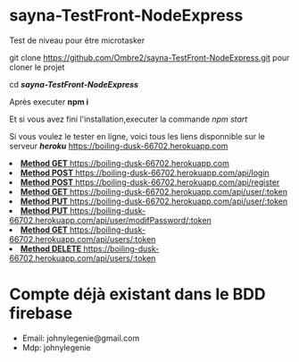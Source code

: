 # sayna-TestFront-NodeExpress
Test de niveau pour être microtasker

git clone https://github.com/Ombre2/sayna-TestFront-NodeExpress.git pour cloner le projet

cd <b><i>sayna-TestFront-NodeExpress</i></b>

Après executer <b> npm i</b> 

Et si vous avez fini l'installation,executer la commande <i>npm start</i>

Si vous voulez le tester en ligne, voici tous les liens disponnible sur le serveur <b><i>heroku</i></b> https://boiling-dusk-66702.herokuapp.com

<u>
  <li><b>Method GET</b> https://boiling-dusk-66702.herokuapp.com</li>
  <li><b>Method POST</b> https://boiling-dusk-66702.herokuapp.com/api/login</li>
  <li><b>Method POST</b> https://boiling-dusk-66702.herokuapp.com/api/register</li>
  <li><b>Method GET</b> https://boiling-dusk-66702.herokuapp.com/api/user/:token</li>
  <li><b>Method PUT</b> https://boiling-dusk-66702.herokuapp.com/api/user/:token</li>
  <li><b>Method PUT</b> https://boiling-dusk-66702.herokuapp.com/api/user/modifPassword/:token</li>
  <li><b>Method GET</b> https://boiling-dusk-66702.herokuapp.com/api/users/:token</li>
  <li><b>Method DELETE</b> https://boiling-dusk-66702.herokuapp.com/api/users/:token</li>
</u>

<h1>Compte déjà existant dans le BDD firebase</h1>
<ul>
  <li>Email: johnylegenie@gmail.com</li>
  <li>Mdp: johnylegenie</li>
</ul>


